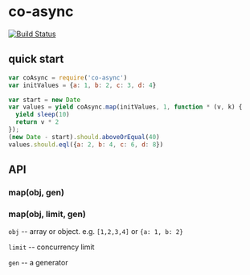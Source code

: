 # co-async

[![Build Status](https://travis-ci.org/alsotang/co-async.svg?branch=master)](https://travis-ci.org/alsotang/co-async)

## quick start

```js
var coAsync = require('co-async')
var initValues = {a: 1, b: 2, c: 3, d: 4}

var start = new Date
var values = yield coAsync.map(initValues, 1, function * (v, k) {
  yield sleep(10)
  return v * 2
});
(new Date - start).should.aboveOrEqual(40)
values.should.eql({a: 2, b: 4, c: 6, d: 8})
```

## API

### map(obj, gen)
### map(obj, limit, gen)


`obj` -- array or object. e.g. `[1,2,3,4]` or `{a: 1, b: 2}`

`limit` -- concurrency limit
 
`gen` -- a generator
